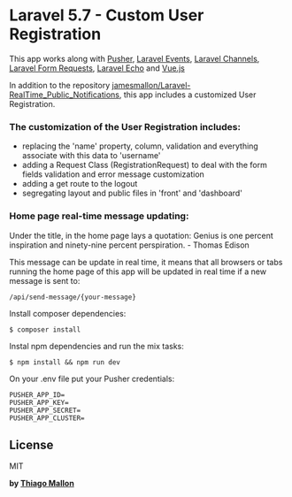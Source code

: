 # Laravel 5.7 - Custom User Registration

This app works along with [Pusher], [Laravel Events], [Laravel Channels], [Laravel Form Requests], [Laravel Echo] and [Vue.js]

In addition to the repository [jamesmallon/Laravel-RealTime_Public_Notifications], this app includes a customized User Registration. 

### The customization of the User Registration includes:

- replacing the 'name' property, column, validation and everything associate with this data to 'username'
- adding a Request Class (RegistrationRequest) to deal with the form fields validation and error message customization
- adding a get route to the logout
- segregating layout and public files in 'front' and 'dashboard'

### Home page real-time message updating:

Under the title, in the home page lays a quotation: 
Genius is one percent inspiration and ninety-nine percent perspiration. - Thomas Edison

This message can be update in real time, it means that all browsers or tabs running the home page of this app will be updated in real time if a new message  is sent to:
```
/api/send-message/{your-message}
```


Install composer dependencies:
```
$ composer install
```

Instal npm dependencies and run the mix tasks:
```
$ npm install && npm run dev
```

On your .env file put your Pusher credentials:
```
PUSHER_APP_ID=
PUSHER_APP_KEY=
PUSHER_APP_SECRET=
PUSHER_APP_CLUSTER=
```

License
----

MIT

**by [Thiago Mallon]**

 [Pusher]: <https://pusher.com/>
 [Vue.js]: <https://vuejs.org/>
 [Laravel Events]: <https://laravel.com/docs/5.7/events>
 [Laravel Channels]: <https://laravel.com/docs/5.7/broadcasting#defining-channel-classes>
 [Laravel Form Requests]: <https://laravel.com/docs/5.7/validation#creating-form-requests>
 [Laravel Echo]: <https://laravel.com/docs/5.7/broadcasting#installing-laravel-echo>
 [pusher/pusher-php-server]: <https://packagist.org/packages/pusher/pusher-php-server>
 [laravel-echo]: <https://www.npmjs.com/package/laravel-echo>
 [pusher-js]: <https://www.npmjs.com/package/pusher-js>
 [Thiago Mallon]: <https://www.linkedin.com/in/thiago-mallon/>
 [jamesmallon/Laravel-RealTime_Public_Notifications]: <https://github.com/jamesmallon/Laravel-RealTime_Public_Notifications>
